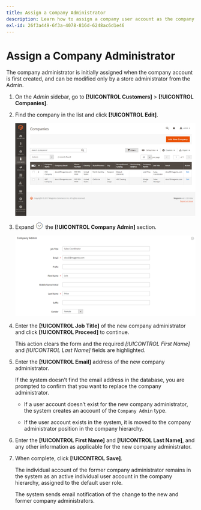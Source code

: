 ```yaml
---
title: Assign a Company Administrator
description: Learn how to assign a company user account as the company administrator for the company account.
exl-id: 26f3a449-6f3a-4078-816d-6248ac6d1e46
---
```

# Assign a Company Administrator

The company administrator is initially assigned when the company account is first created, and can be modified only by a store administrator from the Admin.

1. On the _Admin_ sidebar, go to **[!UICONTROL Customers]** > **[!UICONTROL Companies]**.

1. Find the company in the list and click **[!UICONTROL Edit]**.

   ![Companies](./assets/companies-grid.png)<!-- zoom -->

1. Expand ![Expansion selector](../assets/icon-display-expand.png) the **[!UICONTROL Company Admin]** section.

   ![Company Admin](./assets/company-account-company-admin.png)<!-- zoom -->

1. Enter the **[!UICONTROL Job Title]** of the new company administrator and click **[!UICONTROL Proceed]** to continue.

   This action clears the form and the required _[!UICONTROL First Name]_ and _[!UICONTROL Last Name]_ fields are highlighted.

1. Enter the **[!UICONTROL Email]** address of the new company administrator.

   If the system doesn’t find the email address in the database, you are prompted to confirm that you want to replace the company administrator.

   - If a user account doesn’t exist for the new company administrator, the system creates an account of the `Company Admin` type.

   - If the user account exists in the system, it is moved to the company administrator position in the company hierarchy.

1. Enter the **[!UICONTROL First Name]** and **[!UICONTROL Last Name]**, and any other information as applicable for the new company administrator.

1. When complete, click **[!UICONTROL Save]**.

   The individual account of the former company administrator remains in the system as an active individual user account in the company hierarchy, assigned to the default user role.

   The system sends email notification of the change to the new and former company administrators.
